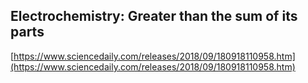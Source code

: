 ## Electrochemistry: Greater than the sum of its parts
  
  [https://www.sciencedaily.com/releases/2018/09/180918110958.htm](https://www.sciencedaily.com/releases/2018/09/180918110958.htm)
